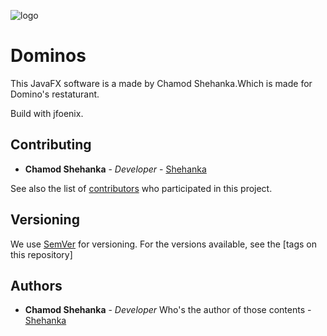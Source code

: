 ![logo](https://github.com/Shehanka/Dominos/blob/master/src/edu/ijse/gdse41/dominos/image/loadinglogo.png)

# Dominos
This JavaFX software is a made by Chamod Shehanka.Which is made for Domino's restaturant.

Build with jfoenix.

## Contributing

* **Chamod Shehanka** - *Developer* - [Shehanka](https://github.com/Shehanka)

See also the list of [contributors](https://github.com/Shehanka/RentLio/graphs/contributors) who participated in this project.

## Versioning

We use [SemVer](http://semver.org/) for versioning. For the versions available, see the [tags on this repository] 

## Authors

* **Chamod Shehanka** - *Developer* Who's the author of those contents - [Shehanka](https://github.com/Shehanka)
